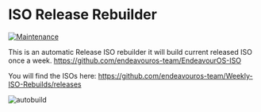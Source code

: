 # ISO Release Rebuilder

[![Maintenance](https://img.shields.io/maintenance/yes/2023.svg)]()

This is an automatic Release ISO rebuilder it will build current released ISO once a week.
https://github.com/endeavouros-team/EndeavourOS-ISO

You will find the ISOs here:
https://github.com/endeavouros-team/Weekly-ISO-Rebuilds/releases

![autobuild](https://img.shields.io/github/v/release/endeavouros-team/Weekly-ISO-Rebuilds?logo=github)
